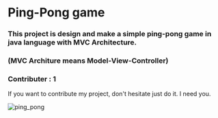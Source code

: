 # Ping-Pong game

### This project is design and make a simple ping-pong game in java language with MVC Architecture.

### (MVC Architure means Model-View-Controller)

### Contributer : 1

If you want to contribute my project, don't hesitate just do it. I need you. 

![ping_pong](https://cdn.smartbrief.com/sites/default/files/ping-pong-155949_1280.png)
